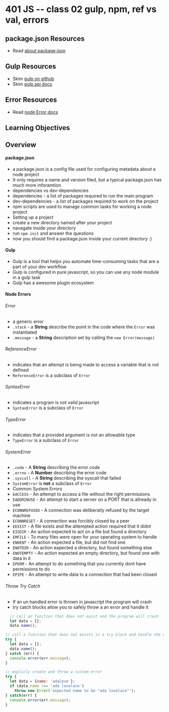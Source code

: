 401 JS -- class 02 gulp, npm, ref vs val, errors
===

## package.json Resources
* Read [about package.json]

## Gulp Resources
* Skim [gulp on github]
* Skim [gulp api docs]

## Error Resources
* Read [node Error docs]

## Learning Objectives
<!-- unordered list of learning objectives --> 

## Overview
#### package.json
* a package.json is a config file used for configuring metadata about a node project
* It only requires a name and version filed, but a typical package.json has much more inforamtion
* dependencies vs dev-dependencies
 * dependencies - a list of packages required to run the main program
 * dev-dependencies - a list of packages required to work on the project
* npm scripts are used to manage common tasks for working a node project  
* Setting up a project
 * create a new directory named after your project
 * navagate inside your directory
 * run `npm init` and answer the questions
 * now you should find a package.json inside your current directory :)

#### Gulp 
* Gulp is a tool that helps you automate time-consuming tasks that are a part of your dev workflow
* Gulp is configured in pure javascript, so you can use any node module in a gulp task
* Gulp has a awesome plugin ecosystem

#### Node Errors
###### Error 
* a generic error 
* `.stack` - a **String** describe the point in the code where the `Error` was instantiated
* `.message` - a **String** description set by calling the `new Error(message)`  

###### ReferenceError
* indicates that an attempt is being made to access a variable that is not defined
* `ReferenceError` is a subclass of `Error`  

###### SyntaxError
* indicates a program is not valid javascript
* `SyntaxError` is a subclass of `Error`  

###### TypeError
* indicates that a provided argument is not an allowable type
* `TypeError` is a subclass of `Error`    

###### SystemError
* `.code` - A **String** describing the error code
* `.errno` - A **Number** describing the error code
* `.syscall` - A **String** describing the syscall that failed
* `SystemError` is **not** a subclass of `Error`
* Common System Errors
 * `EACCESS` - An attempt to access a file without the right permissions
 * `EADDRINUSE` - An attempt to start a server on a PORT that is allready in use
 * `ECONNREFUSED` - A connection was deliberatly refused by the target machine
 * `ECONNRESET` - A connection was forcibly closed by a peer
 * `EEXIST` - A file exists and the attempted action required that it didnt
 * `EISDIR` - An action expected to act on a file but found a directory
 * `EMFILE` - To many files were open for your operating system to handle
 * `ENOENT` - An action expected a file, but did not find one
 * `ENOTDIR` - An action expected a directory, but found something else
 * `ENOTEMPTY` - An action expected an empty directory, but found one with data in it
 * `EPERM` - An attempt to do something that you currently dont have permissions to do
 * `EPIPE` - An attempt to write data to a connection that had been closed

###### Throw Try Catch
* If an un handled error is thrown in javascript the program will crash
* try catch blocks allow you to safely throw a an error and handle it
``` javascript
  // call an function that does not exist and the program will crash 
  let data = {};
  data.name();
```
``` javascript
// call a function that does not exists in a try block and handle the error in a catch block
try {
  let data = {};
  data.name();
} catch (err) {
  console.error(err.message);
}
```  
``` javascript
// explicly create and throw a custom error
try {
  let data = {name: 'adalove'};
  if (data.name !== 'ada lovelace')
    throw new Error('expected name to be "ada lovelace"');
} catch(err) {
  console.error(err.message);
}
```

<!--links -->
[node Error docs]: https://nodejs.org/dist/latest-v6.x/docs/api/errors.html
[about package.json]: https://docs.npmjs.com/files/package.json
[gulp api docs]: https://github.com/gulpjs/gulp/blob/master/docs/API.md
[gulp on github]: https://github.com/gulpjs/gulp
